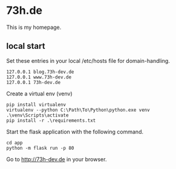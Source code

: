 # 73h.de

This is my homepage.

## local start

Set these entries in your local /etc/hosts file for domain-handling.

```
127.0.0.1 blog.73h-dev.de
127.0.0.1 www.73h-dev.de
127.0.0.1 73h-dev.de
```

Create a virtual env (venv)

```
pip install virtualenv
virtualenv --python C:\Path\To\Python\python.exe venv
.\venv\Scripts\activate
pip install -r .\requirements.txt
```

Start the flask application with the following command.

```
cd app
python -m flask run -p 80
```

Go to http://73h-dev.de in your browser.
